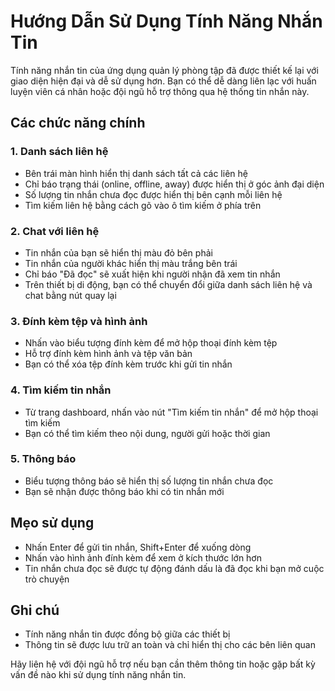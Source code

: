 # Hướng Dẫn Sử Dụng Tính Năng Nhắn Tin

Tính năng nhắn tin của ứng dụng quản lý phòng tập đã được thiết kế lại với giao diện hiện đại và dễ sử dụng hơn. Bạn có thể dễ dàng liên lạc với huấn luyện viên cá nhân hoặc đội ngũ hỗ trợ thông qua hệ thống tin nhắn này.

## Các chức năng chính

### 1. Danh sách liên hệ
- Bên trái màn hình hiển thị danh sách tất cả các liên hệ
- Chỉ báo trạng thái (online, offline, away) được hiển thị ở góc ảnh đại diện
- Số lượng tin nhắn chưa đọc được hiển thị bên cạnh mỗi liên hệ
- Tìm kiếm liên hệ bằng cách gõ vào ô tìm kiếm ở phía trên

### 2. Chat với liên hệ
- Tin nhắn của bạn sẽ hiển thị màu đỏ bên phải
- Tin nhắn của người khác hiển thị màu trắng bên trái
- Chỉ báo "Đã đọc" sẽ xuất hiện khi người nhận đã xem tin nhắn
- Trên thiết bị di động, bạn có thể chuyển đổi giữa danh sách liên hệ và chat bằng nút quay lại

### 3. Đính kèm tệp và hình ảnh
- Nhấn vào biểu tượng đính kèm để mở hộp thoại đính kèm tệp
- Hỗ trợ đính kèm hình ảnh và tệp văn bản
- Bạn có thể xóa tệp đính kèm trước khi gửi tin nhắn

### 4. Tìm kiếm tin nhắn
- Từ trang dashboard, nhấn vào nút "Tìm kiếm tin nhắn" để mở hộp thoại tìm kiếm
- Bạn có thể tìm kiếm theo nội dung, người gửi hoặc thời gian

### 5. Thông báo
- Biểu tượng thông báo sẽ hiển thị số lượng tin nhắn chưa đọc
- Bạn sẽ nhận được thông báo khi có tin nhắn mới

## Mẹo sử dụng
- Nhấn Enter để gửi tin nhắn, Shift+Enter để xuống dòng
- Nhấn vào hình ảnh đính kèm để xem ở kích thước lớn hơn
- Tin nhắn chưa đọc sẽ được tự động đánh dấu là đã đọc khi bạn mở cuộc trò chuyện

## Ghi chú
- Tính năng nhắn tin được đồng bộ giữa các thiết bị
- Thông tin sẽ được lưu trữ an toàn và chỉ hiển thị cho các bên liên quan

Hãy liên hệ với đội ngũ hỗ trợ nếu bạn cần thêm thông tin hoặc gặp bất kỳ vấn đề nào khi sử dụng tính năng nhắn tin.
